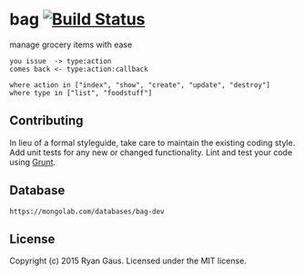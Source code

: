 # bag [![Build Status](https://secure.travis-ci.org/1egoman/bag.png?branch=master)](http://travis-ci.org/1egoman/bag)

manage grocery items with ease


```
you issue  -> type:action
comes back <- type:action:callback

where action in ["index", "show", "create", "update", "destroy"]
where type in ["list", "foodstuff"]
```

## Contributing
In lieu of a formal styleguide, take care to maintain the existing coding style. Add unit tests for any new or changed functionality. Lint and test your code using [Grunt](http://gruntjs.com/).

## Database
`https://mongolab.com/databases/bag-dev`

## License
Copyright (c) 2015 Ryan Gaus. Licensed under the MIT license.
